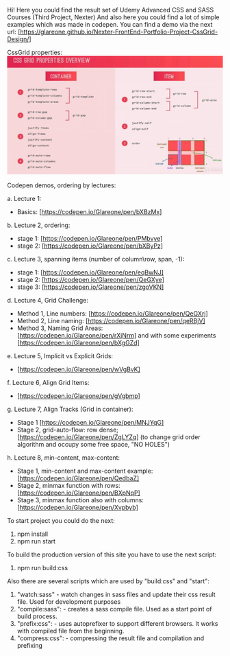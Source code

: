 Hi!
Here you could find the result set of Udemy Advanced CSS and SASS Courses (Third Project, Nexter)
And also here you could find a lot of simple examples which was made in codepen.
You can find a demo via the next url:
[https://glareone.github.io/Nexter-FrontEnd-Portfolio-Project-CssGrid-Design/]

CssGrid properties:
![alt text](img/cssGrid_properties.jpg)

Codepen demos, ordering by lectures:
 
a. Lecture 1:
* Basics: [https://codepen.io/Glareone/pen/bXBzMx]

b. Lecture 2, ordering:
* stage 1: [https://codepen.io/Glareone/pen/PMbvye]
* stage 2: [https://codepen.io/Glareone/pen/bXByPz]

c. Lecture 3, spanning items (number of column\row, span, -1):
* stage 1: [https://codepen.io/Glareone/pen/eqBwNJ]
* stage 2: [https://codepen.io/Glareone/pen/QeGXye]
* stage 3: [https://codepen.io/Glareone/pen/zgoVKN]

d. Lecture 4, Grid Challenge:
* Method 1, Line numbers: [https://codepen.io/Glareone/pen/QeGXrj]
* Method 2, Line naming: [https://codepen.io/Glareone/pen/qeRBjV]
* Method 3, Naming Grid Areas:  [https://codepen.io/Glareone/pen/rXjNrm] and with some experiments [https://codepen.io/Glareone/pen/bXgGZd]

e. Lecture 5, Implicit vs Explicit Grids:
* [https://codepen.io/Glareone/pen/wVgBvK]

f. Lecture 6, Align Grid Items:
* [https://codepen.io/Glareone/pen/gVgbmp]

g. Lecture 7, Align Tracks (Grid in container):
*  Stage 1 [https://codepen.io/Glareone/pen/MNJYqG]
* Stage 2, grid-auto-flow: row dense; [https://codepen.io/Glareone/pen/ZgLYZq] 
(to change grid order algorithm and occupy some free space, "NO HOLES")

h. Lecture 8, min-content, max-content:
* Stage 1, min-content and max-content example: [https://codepen.io/Glareone/pen/QedbaZ]
* Stage 2, minmax function with rows: [https://codepen.io/Glareone/pen/BXpNqP]
* Stage 3, minmax function also with columns: [https://codepen.io/Glareone/pen/Xvpbyb]

To start project you could do the next:
1. npm install
2. npm run start

To build the production version of this site you have to use the next script:
1. npm run build:css

Also there are several scripts which are used by "build:css" and "start":
1. "watch:sass" - watch changes in sass files and update their css result file. Used for development purposes
2. "compile:sass": - creates a sass compile file. Used as a start point of build process.
3. "prefix:css": - uses autoprefixer to support different browsers. It works with compiled file from the beginning.
4. "compress:css": - compressing the result file and compilation and prefixing
